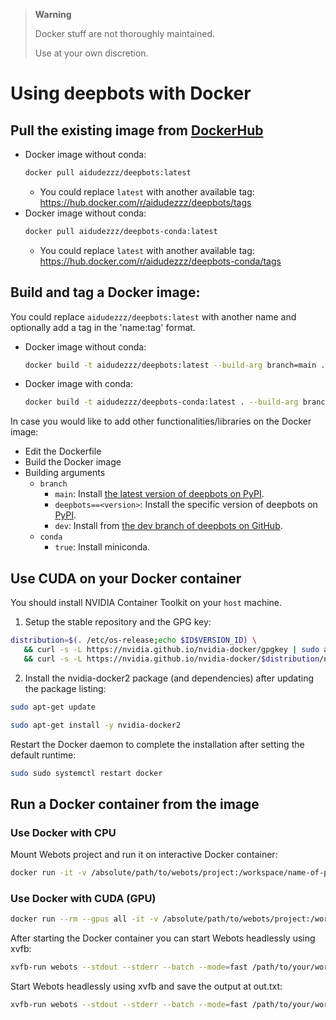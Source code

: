 > **Warning**
> 
> Docker stuff are not thoroughly maintained.
> 
> Use at your own discretion.

# Using deepbots with Docker
## Pull the existing image from [DockerHub](https://hub.docker.com/u/aidudezzz)
* Docker image without conda:
   ```bash
   docker pull aidudezzz/deepbots:latest
   ```
   * You could replace `latest` with another available tag: https://hub.docker.com/r/aidudezzz/deepbots/tags
* Docker image without conda:
   ```bash
   docker pull aidudezzz/deepbots-conda:latest
   ```
   * You could replace `latest` with another available tag: https://hub.docker.com/r/aidudezzz/deepbots-conda/tags
## Build and tag a Docker image:
You could replace `aidudezzz/deepbots:latest` with another name and optionally add a tag in the 'name:tag' format.
* Docker image without conda:
   ```bash
   docker build -t aidudezzz/deepbots:latest --build-arg branch=main .
   ```
* Docker image with conda:
   ```bash
   docker build -t aidudezzz/deepbots-conda:latest . --build-arg branch=main --build-arg conda==true
   ```
In case you would like to add other functionalities/libraries on the Docker image:
* Edit the Dockerfile
* Build the Docker image
* Building arguments
   * `branch`
      * `main`: Install [the latest version of deepbots on PyPI](https://pypi.org/project/deepbots/).
      * `deepbots==<version>`: Install the specific version of deepbots on [PyPI](https://pypi.org/project/deepbots/).
      * `dev`: Install from [the dev branch of deepbots on GitHub](https://github.com/aidudezzz/deepbots/tree/dev).
   * `conda`
      * `true`: Install miniconda.
## Use CUDA on your Docker container
You should install NVIDIA Container Toolkit on your ```host``` machine.

1) Setup the stable repository and the GPG key:
``` bash
distribution=$(. /etc/os-release;echo $ID$VERSION_ID) \
   && curl -s -L https://nvidia.github.io/nvidia-docker/gpgkey | sudo apt-key add - \
   && curl -s -L https://nvidia.github.io/nvidia-docker/$distribution/nvidia-docker.list | sudo tee /etc/apt/sources.list.d/nvidia-docker.list
```
2) Install the nvidia-docker2 package (and dependencies) after updating the package listing:

``` bash
sudo apt-get update
```

``` bash
sudo apt-get install -y nvidia-docker2
```

Restart the Docker daemon to complete the installation after setting the default runtime:
``` bash
sudo sudo systemctl restart docker
```

## Run a Docker container from the image

### Use Docker with CPU
Mount Webots project and run it on interactive Docker container:
```bash
docker run -it -v /absolute/path/to/webots/project:/workspace/name-of-project <user-name>/<repo-name>
```

### Use Docker with CUDA (GPU)
``` bash
docker run --rm --gpus all -it -v /absolute/path/to/webots/project:/workspace/name-of-project <user-name>/<repo-name>
```

After starting the Docker container you can start Webots headlessly using xvfb:
```bash
xvfb-run webots --stdout --stderr --batch --mode=fast /path/to/your/world/file

```

Start Webots headlessly using xvfb and save the output at out.txt:
```bash
xvfb-run webots --stdout --stderr --batch --mode=fast /path/to/your/world/file &> out.txt &
```
